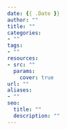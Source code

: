 ```yaml
---
date: {{ .Date }}
author: ""
title: ""
categories:
- ""
tags:
- ""
resources:
- src: ""
  params:
    cover: true
url: ""
aliases:
- ""
seo:
  title: ""
  description: ""
---
```

<!--more-->
